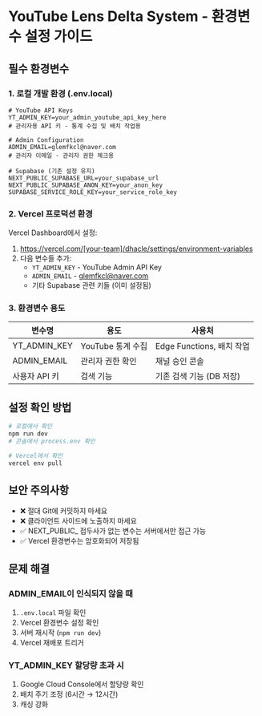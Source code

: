 # YouTube Lens Delta System - 환경변수 설정 가이드

## 필수 환경변수

### 1. 로컬 개발 환경 (.env.local)

```env
# YouTube API Keys
YT_ADMIN_KEY=your_admin_youtube_api_key_here
# 관리자용 API 키 - 통계 수집 및 배치 작업용

# Admin Configuration
ADMIN_EMAIL=glemfkcl@naver.com
# 관리자 이메일 - 관리자 권한 체크용

# Supabase (기존 설정 유지)
NEXT_PUBLIC_SUPABASE_URL=your_supabase_url
NEXT_PUBLIC_SUPABASE_ANON_KEY=your_anon_key
SUPABASE_SERVICE_ROLE_KEY=your_service_role_key
```

### 2. Vercel 프로덕션 환경

Vercel Dashboard에서 설정:
1. https://vercel.com/[your-team]/dhacle/settings/environment-variables
2. 다음 변수들 추가:
   - `YT_ADMIN_KEY` - YouTube Admin API Key
   - `ADMIN_EMAIL` - glemfkcl@naver.com
   - 기타 Supabase 관련 키들 (이미 설정됨)

### 3. 환경변수 용도

| 변수명 | 용도 | 사용처 |
|--------|------|--------|
| YT_ADMIN_KEY | YouTube 통계 수집 | Edge Functions, 배치 작업 |
| ADMIN_EMAIL | 관리자 권한 확인 | 채널 승인 콘솔 |
| 사용자 API 키 | 검색 기능 | 기존 검색 기능 (DB 저장) |

## 설정 확인 방법

```bash
# 로컬에서 확인
npm run dev
# 콘솔에서 process.env 확인

# Vercel에서 확인
vercel env pull
```

## 보안 주의사항

- ❌ 절대 Git에 커밋하지 마세요
- ❌ 클라이언트 사이드에 노출하지 마세요
- ✅ NEXT_PUBLIC_ 접두사가 없는 변수는 서버에서만 접근 가능
- ✅ Vercel 환경변수는 암호화되어 저장됨

## 문제 해결

### ADMIN_EMAIL이 인식되지 않을 때
1. `.env.local` 파일 확인
2. Vercel 환경변수 설정 확인
3. 서버 재시작 (`npm run dev`)
4. Vercel 재배포 트리거

### YT_ADMIN_KEY 할당량 초과 시
1. Google Cloud Console에서 할당량 확인
2. 배치 주기 조정 (6시간 → 12시간)
3. 캐싱 강화